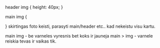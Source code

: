 header img {
height: 40px;
}

main img {

}
skirtingas foto keisti, parasyti main/header etc..
kad nekeistu visu kartu.

main img - be varneles vyresnis bet koks ir jauneja
main > img - varnele reiskia tevas ir vaikas tik.
